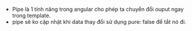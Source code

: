 - Pipe là 1 tính năng trong angular cho phép ta chuyển đổi ouput ngay trong template.
- pipe sẽ ko cập nhật khi data thay đổi 
sử dụng pure: false để tắt nó đi.